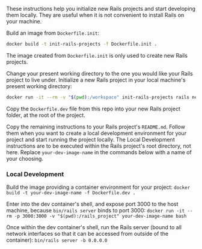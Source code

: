 These instructions help you initialize new Rails projects and start developing
them locally. They are useful when it is not convenient to install Rails on your
machine.

Build an image from `Dockerfile.init`:
```bash
docker build -t init-rails-projects -f Dockerfile.init .
```

The image created from `Dockerfile.init` is only used to create new Rails
projects.

Change your present working directory to the one you would like your Rails 
project to live under. Initialize a new Rails project in your local machine's 
present working directory:
```bash
docker run -it --rm -v "$(pwd):/workspace" init-rails-projects rails new your-rails-project-name
```

Copy the `Dockerfile.dev` file from this repo into your new Rails project 
folder, at the root of the project.

Copy the remaining instructions to your Rails project's `README.md`. Follow them
when you want to create a local development environment for your project and
start running the project locally. The Local Development instructions are to be
executed within the Rails project's root directory, not here. Replace 
`your-dev-image-name` in the commands below with a name of your choosing.

### Local Development

Build the image providing a container environment for your project:
`docker build -t your-dev-image-name -f Dockerfile.dev .`

Enter into the dev container's shell, and expose port 3000 to the host machine, 
because `bin/rails server` binds to port 3000:
`docker run -it --rm -p 3000:3000 -v "$(pwd):/rails_project" your-dev-image-name bash`

Once within the dev container's shell, run the Rails server (bound to all
network interfaces so that it can be accessed from outside of the container):
`bin/rails server -b 0.0.0.0`
